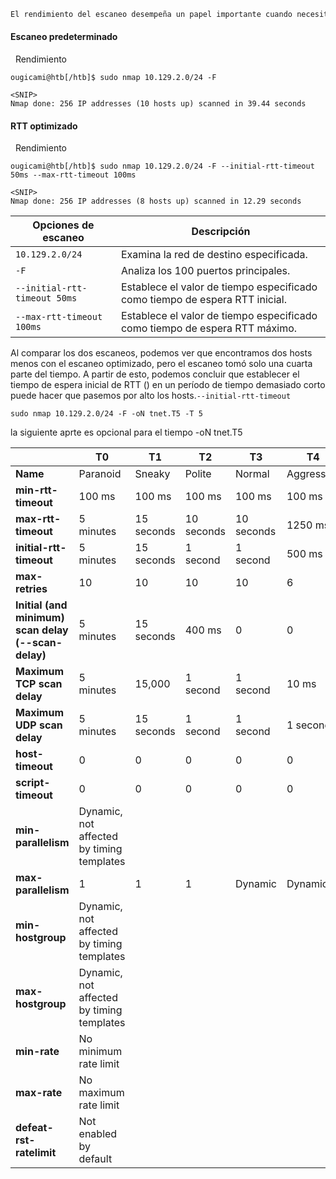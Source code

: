 

```markdown
El rendimiento del escaneo desempeña un papel importante cuando necesitamos escanear una red extensa o estamos lidiando con un ancho de banda bajo. Podemos utilizar varias opciones para indicarle a Nmap qué tan rápido (`-T <0-5>`), con qué frecuencia (`--min-parallelism <número>`), con qué tiempos de espera (`--max-rtt-timeout <tiempo>`) deben tener los paquetes de prueba, cuántos paquetes deben enviarse simultáneamente (`--min-rate <número>`), y el número de reintentos (`--max-retries <número>`) para los puertos escaneados que se deben escanear en los objetivos.
```


#### Escaneo predeterminado

  Rendimiento

```shell-session
ougicami@htb[/htb]$ sudo nmap 10.129.2.0/24 -F

<SNIP>
Nmap done: 256 IP addresses (10 hosts up) scanned in 39.44 seconds
```

#### RTT optimizado

  Rendimiento

```shell-session
ougicami@htb[/htb]$ sudo nmap 10.129.2.0/24 -F --initial-rtt-timeout 50ms --max-rtt-timeout 100ms

<SNIP>
Nmap done: 256 IP addresses (8 hosts up) scanned in 12.29 seconds
```

|**Opciones de escaneo**|**Descripción**|
|---|---|
|`10.129.2.0/24`|Examina la red de destino especificada.|
|`-F`|Analiza los 100 puertos principales.|
|`--initial-rtt-timeout 50ms`|Establece el valor de tiempo especificado como tiempo de espera RTT inicial.|
|`--max-rtt-timeout 100ms`|Establece el valor de tiempo especificado como tiempo de espera RTT máximo.|

Al comparar los dos escaneos, podemos ver que encontramos dos hosts menos con el escaneo optimizado, pero el escaneo tomó solo una cuarta parte del tiempo. A partir de esto, podemos concluir que establecer el tiempo de espera inicial de RTT () en un período de tiempo demasiado corto puede hacer que pasemos por alto los hosts.`--initial-rtt-timeout`

```shell-session
sudo nmap 10.129.2.0/24 -F -oN tnet.T5 -T 5
```

la siguiente aprte es opcional para el tiempo -oN tnet.T5


|                                                    | T0        | T1          | T2          | T3          | T4          | T5          |
|----------------------------------------------------|-----------|-------------|-------------|-------------|-------------|-------------|
| **Name**                                           | Paranoid  | Sneaky      | Polite      | Normal      | Aggressive  | Insane      |
| **min-rtt-timeout**                                | 100 ms    | 100 ms      | 100 ms      | 100 ms      | 100 ms      | 50 ms       |
| **max-rtt-timeout**                                | 5 minutes | 15 seconds  | 10 seconds  | 10 seconds  | 1250 ms     | 300 ms      |
| **initial-rtt-timeout**                            | 5 minutes | 15 seconds  | 1 second    | 1 second    | 500 ms      | 250 ms      |
| **max-retries**                                    | 10        | 10          | 10          | 10          | 6           | 2           |
| **Initial (and minimum) scan delay (--scan-delay)**| 5 minutes | 15 seconds  | 400 ms      | 0           | 0           | 0           |
| **Maximum TCP scan delay**                         | 5 minutes | 15,000      | 1 second    | 1 second    | 10 ms       | 5 ms        |
| **Maximum UDP scan delay**                         | 5 minutes | 15 seconds  | 1 second    | 1 second    | 1 second    | 1 second    |
| **host-timeout**                                   | 0         | 0           | 0           | 0           | 0           | 15 minutes  |
| **script-timeout**                                 | 0         | 0           | 0           | 0           | 0           | 10 minutes  |
| **min-parallelism**                                | Dynamic, not affected by timing templates | | | | | |
| **max-parallelism**                                | 1         | 1           | 1           | Dynamic     | Dynamic     | Dynamic     |
| **min-hostgroup**                                  | Dynamic, not affected by timing templates | | | | | |
| **max-hostgroup**                                  | Dynamic, not affected by timing templates | | | | | |
| **min-rate**                                       | No minimum rate limit | | | | | |
| **max-rate**                                       | No maximum rate limit | | | | | |
| **defeat-rst-ratelimit**                           | Not enabled by default | | | | | |